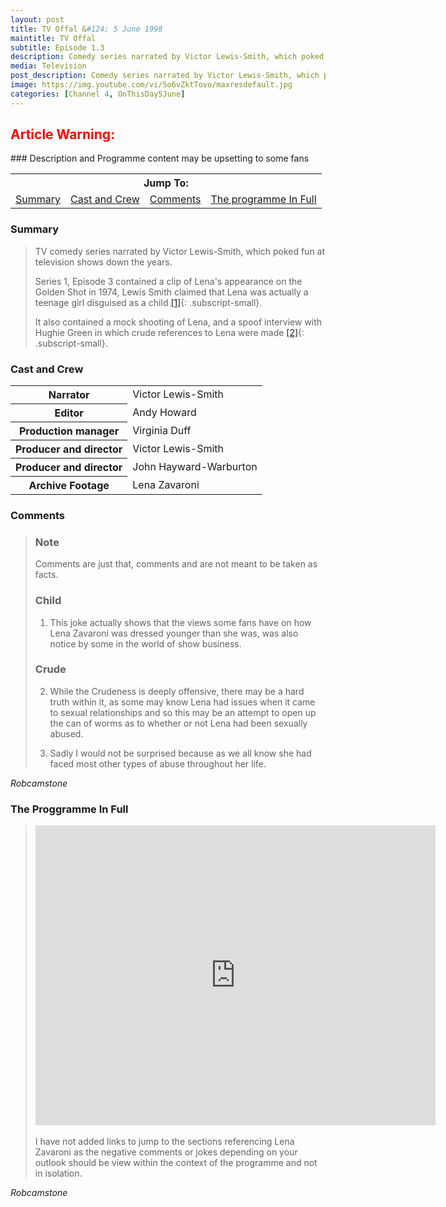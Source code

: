 ```yaml
---
layout: post
title: TV Offal &#124; 5 June 1998
maintitle: TV Offal
subtitle: Episode 1.3 
description: Comedy series narrated by Victor Lewis-Smith, which poked fun at television shows down the years.
media: Television
post_description: Comedy series narrated by Victor Lewis-Smith, which poked fun at television shows down the years.
image: https://img.youtube.com/vi/5o6vZktTovo/maxresdefault.jpg
categories: [Channel 4, OnThisDay5June]
---
```


<h2 style="color:#f00">Article Warning:</h2>
### Description and Programme content may be upsetting to some fans

<table>
<tr align="center">
<th colspan="4">Jump To:</th>
</tr>
<tr align="center">
<td><a href="#summary">Summary</a></td>
<td><a href="#cast-and-crew">Cast and Crew</a></td>
<td><a href="#comments">Comments</a></td>
<td><a href="#the-proggramme-in-full">The programme In Full</a></td>
</tr>
</table>

### Summary
> TV comedy series narrated by Victor Lewis-Smith, which poked fun at television shows down the years.
>
> Series 1, Episode 3 contained a clip of Lena's appearance on the Golden Shot in 1974, Lewis Smith claimed that Lena was actually a teenage girl disguised as a child [[1]](#child){: .subscript-small}.
>
> It also contained a mock shooting of Lena, and a spoof interview with Hughie Green in which crude references to Lena were made [[2]](#crude){: .subscript-small}.

### Cast and Crew
<table>
<tr><th>Narrator</th><td>Victor Lewis-Smith</td></tr>
<tr><th>Editor</th><td>Andy Howard</td></tr>
<tr><th>Production manager</th><td>Virginia Duff</td></tr>
<tr><th>Producer and director</th><td>Victor Lewis-Smith</td></tr>
<tr><th>Producer and director</th><td>John Hayward-Warburton</td></tr>
<tr><th>Archive Footage</th><td>Lena Zavaroni</td></tr>
</table>

### Comments
> ### Note
> Comments are just that, comments and are not meant to be taken as facts.
> ### Child
> 1. This joke actually shows that the views some fans have on how Lena Zavaroni was dressed younger than she was, was also notice by some in the world of show business.
>
> ### Crude
> 2. While the Crudeness is deeply offensive, there may be a hard truth within it, as some may know Lena had issues when it came to sexual relationships and so this may be an attempt to open up the can of worms as to whether or not Lena had been sexually abused.
>
> 3. Sadly I would not be surprised because as we all know she had faced most other types of abuse throughout her life.

<cite>Robcamstone</cite>

### The Proggramme In Full
> <div class="responsive-video"><iframe width="640px" height="480px" src="https://www.youtube.com/embed/rn4ARM_RFAk?rel=0&showinfo=1" frameborder="0" allowfullscreen></iframe></div>
> <br />
> I have not added links to jump to the sections referencing Lena Zavaroni as the negative comments or jokes depending on your outlook should be view within the context of the programme and not in isolation.

<cite>Robcamstone</cite>

<style>
.subscript-small {vertical-align: super; font-size: small;}
</style>


